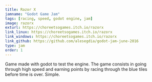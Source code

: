 ```yaml
---
title: Razor X
jamname: "Godot Game Jam"
tags: [racing, speed, godot engine, jam]
image: razorx
exturl: https://choreetsogames.itch.io/razorx
link_linux: https://choreetsogames.itch.io/razorx
link_windows: https://choreetsogames.itch.io/razorx
link_github: https://github.com/alesegdia/godot-jam-june-2016
type: jam
order: 1
---
```


Game made with godot to test the engine. The game consists in going through high speed and
earning points by racing through the blue tiles before time is over. Simple.
